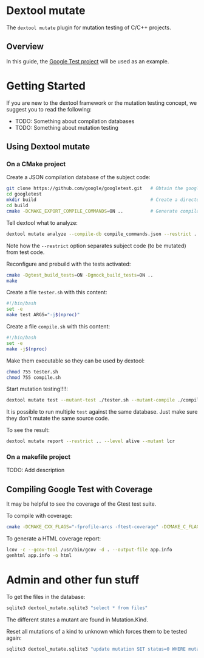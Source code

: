 # Dextool mutate

The ``dextool mutate`` plugin for mutation testing of C/C++ projects. 

## Overview

In this guide, the [Google Test project](https://github.com/google/googletest) will be used as an example.

# Getting Started

If you are new to the dextool framework or the mutation testing concept, we suggest you to read the following:

* TODO: Something about compilation databases
* TODO: Something about mutation testing

## Using Dextool mutate

### On a CMake project

Create a JSON compilation database of the subject code:
```sh
git clone https://github.com/google/googletest.git   # Obtain the google test project
cd googletest
mkdir build                                          # Create a directory to hold the build output.
cd build
cmake -DCMAKE_EXPORT_COMPILE_COMMANDS=ON ..          # Generate compilation database and build scripts.
```

Tell dextool what to analyze:
```sh
dextool mutate analyze --compile-db compile_commands.json --restrict .. -- -D_POSIX_PATH_MAX=1024
```
Note how the ``--restrict`` option separates subject code (to be mutated) from test code.

Reconfigure and prebuild with the tests activated:
```sh
cmake -Dgtest_build_tests=ON -Dgmock_build_tests=ON ..
make
```

Create a file ``tester.sh`` with this content:
```sh
#!/bin/bash
set -e
make test ARGS="-j$(nproc)"
```

Create a file ``compile.sh`` with this content:
```sh
#!/bin/bash
set -e
make -j$(nproc)
```

Make them executable so they can be used by dextool:
```sh
chmod 755 tester.sh
chmod 755 compile.sh
```

Start mutation testing!!!!:
```sh
dextool mutate test --mutant-test ./tester.sh --mutant-compile ./compile.sh --restrict ..
```

It is possible to run multiple `test` against the same database.
Just make sure they don't mutate the same source code.

To see the result:
```sh
dextool mutate report --restrict .. --level alive --mutant lcr
```

### On a makefile project

TODO: Add description

## Compiling Google Test with Coverage

It may be helpful to see the coverage of the Gtest test suite.

To compile with coverage:
```sh
cmake -DCMAKE_CXX_FLAGS="-fprofile-arcs -ftest-coverage" -DCMAKE_C_FLAGS="-fprofile-arcs -ftest-coverage" -DCMAKE_EXE_LINKER_FLAGS="-fprofile-arcs -ftest-coverage" -Dgtest_build_tests=ON -Dgmock_build_tests=ON ..
```

To generate a HTML coverage report:
```sh
lcov -c --gcov-tool /usr/bin/gcov -d . --output-file app.info
genhtml app.info -o html
```

# Admin and other fun stuff

To get the files in the database:
```sh
sqlite3 dextool_mutate.sqlite3 "select * from files"
```

The different states a mutant are found in Mutation.Kind.

Reset all mutations of a kind to unknown which forces them to be tested again:
```sh
sqlite3 dextool_mutate.sqlite3 "update mutation SET status=0 WHERE mutation.kind=FOO"
```
